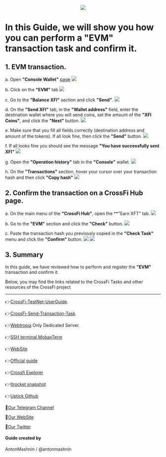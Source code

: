 <p align="center">
 <img src="https://i.postimg.cc/4xV0YcVk/398312834-1264357517679972-6145588202110043290-n.png"/></a>
</p>

# In this Guide, we will show you how you can perform a "EVM" transaction task and confirm it.

## 1. EVM transaction.

a. Open **"Console Wallet"** [page](https://test.xficonsole.com) <img src="https://i.postimg.cc/g029KHcc/1.jpg"/></a>

b. Click on the **"EVM"** tab <img src="https://i.postimg.cc/8cQNwfny/2.jpg"/></a>

c. Go to the **"Balance XFI"** section and click **"Send"**. <img src="https://i.postimg.cc/fL5ffYLs/3.jpg"/></a>

d. On the **"Send XFI"** tab, in the **"Wallet address"** field, enter the destination wallet where you will send coins, set the amount of the **"XFI Coins"**, and click the **"Next"** button. <img src="https://i.postimg.cc/NFFC9QtQ/4.jpg"/></a>

e. Make sure that you fill all fields correctly (destination address and amount of the tokens). If all look fine, then click the **"Send"** button. <img src="https://i.postimg.cc/BbRsYYQf/5.jpg"/></a>

f. If all looks fine you should see the message **"You have successfully sent XFI"** <img src="https://i.postimg.cc/c488sP3Y/6.jpg"/></a>

g. Open the **"Operation history"** tab in the **"Console"** wallet. <img src="https://i.postimg.cc/yNJNPZTR/7.jpg"/></a>

h. On the **"Transactions"** section, hover your cursor over your transaction hash and then click **"Copy hash"** <img src="https://i.postimg.cc/VLLmgtfN/8.jpg"/></a>

## 2. Confirm the transaction on a CrossFi Hub page.

a. On the main menu of the **"CrossFi Hub"**, open the **"Earn XFT" tab. <img src="https://i.postimg.cc/LXJKy3MS/4.jpg"/></a>

b. Go to the **"EVM"** section and click the **"Check"** button. <img src="https://i.postimg.cc/GtccXszx/7.jpg"/></a>

c. Paste the transaction hash you previously copied in the **"Check Task"** menu and click the **"Confirm"** button. <img src="https://i.postimg.cc/T2z82bn7/8.jpg"/></a> <img src="https://i.postimg.cc/vBnz04DT/9.jpg"/></a>

## 3. Summary 

In this guide, we have reviewed how to perform and register the **"EVM"** transaction and confirm it.

Below, you may find the links related to the CrossFi Tasks and other resources of the CrossFi project


---
👉[CrossFi-TestNet-UserGuide](https://github.com/CryptoSailors/cryptosailors-guides/tree/main/Testnets/CrossFi-Documentation/CrossFi-TestNet-UserGuide).

👉[CrossFi-Send-Transaction-Task](https://github.com/CryptoSailors/cryptosailors-guides/tree/main/Testnets/CrossFi-Documentation/CrossFi-TestNet-UserGuide/Send-Transaction-Task).

👉[Webtropia](https://bit.ly/45KaUj4) Only Dedicated Server.

👉[SSH terminal MobaxTerm](https://mobaxterm.mobatek.net/download.html)

👉[WebSite](https://crossfi.org/)

👉[Official guide](https://github.com/crossfichain/testnet)

👉[Crossfi Explorer](https://testnet.itrocket.net/crossfi/uptime)

👉[Itrocket snapshot](https://itrocket.net/services/testnet/crossfi/)

👉[Uptick Github](https://github.com/crossfichain)

🔰[Our Telegram Channel](https://t.me/CryptoSailorsAnn)

🔰[Our WebSite](cryptosailors.tech)

🔰[Our Twitter](https://twitter.com/Crypto_Sailors)

#### Guide created by 

AntonMashnin / @antonmashnin

